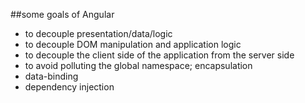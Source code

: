 ##some goals of Angular

* to decouple presentation/data/logic
* to decouple DOM manipulation and application logic
* to decouple the client side of the application from the server side
* to avoid polluting the global namespace; encapsulation
* data-binding
* dependency injection
